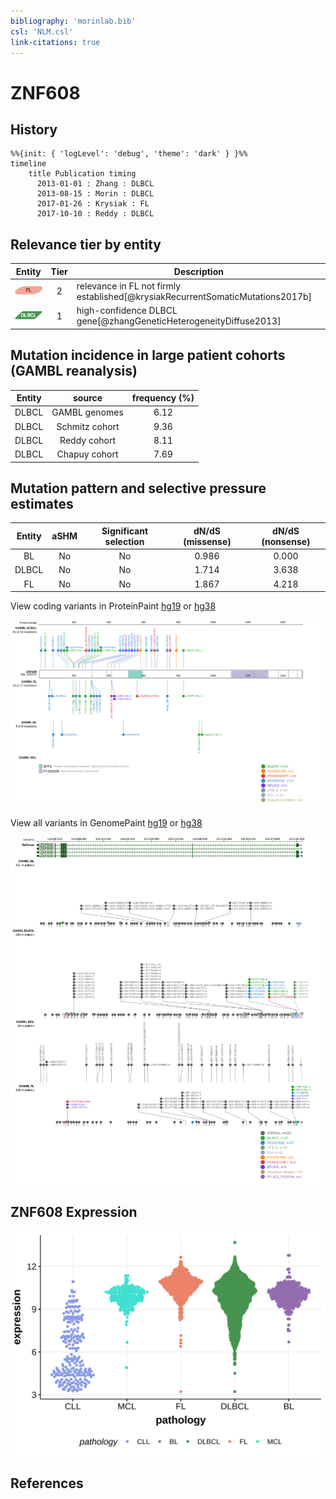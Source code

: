 ```yaml
---
bibliography: 'morinlab.bib'
csl: 'NLM.csl'
link-citations: true
---
```

# ZNF608

## History
```mermaid
%%{init: { 'logLevel': 'debug', 'theme': 'dark' } }%%
timeline
    title Publication timing
      2013-01-01 : Zhang : DLBCL
      2013-08-15 : Morin : DLBCL
      2017-01-26 : Krysiak : FL
      2017-10-10 : Reddy : DLBCL
```

## Relevance tier by entity

|Entity|Tier|Description               |
|:------:|:----:|--------------------------|
|![FL](images/icons/FL_tier2.png)|2|relevance in FL not firmly established[@krysiakRecurrentSomaticMutations2017b]|
|![DLBCL](images/icons/DLBCL_tier1.png) |1   |high-confidence DLBCL gene[@zhangGeneticHeterogeneityDiffuse2013]|

## Mutation incidence in large patient cohorts (GAMBL reanalysis)

|Entity|source        |frequency (%)|
|:------:|:--------------:|:-------------:|
|DLBCL |GAMBL genomes |6.12         |
|DLBCL |Schmitz cohort|9.36         |
|DLBCL |Reddy cohort  |8.11         |
|DLBCL |Chapuy cohort |7.69         |

## Mutation pattern and selective pressure estimates

|Entity|aSHM|Significant selection|dN/dS (missense)|dN/dS (nonsense)|
|:------:|:----:|:---------------------:|:----------------:|:----------------:|
|BL    |No  |No                   |0.986           |0.000           |
|DLBCL |No  |No                   |1.714           |3.638           |
|FL    |No  |No                   |1.867           |4.218           |




View coding variants in ProteinPaint [hg19](https://morinlab.github.io/LLMPP/GAMBL/ZNF608_protein.html)  or [hg38](https://morinlab.github.io/LLMPP/GAMBL/ZNF608_protein_hg38.html)

![](images/proteinpaint/ZNF608_NM_020747.svg)

View all variants in GenomePaint [hg19](https://morinlab.github.io/LLMPP/GAMBL/ZNF608.html)  or [hg38](https://morinlab.github.io/LLMPP/GAMBL/ZNF608_hg38.html)

![](images/proteinpaint/ZNF608.svg)

## ZNF608 Expression
![](images/gene_expression/ZNF608_by_pathology.svg)
<!-- ORIGIN: zhangGeneticHeterogeneityDiffuse2013 -->
<!-- FL: krysiakRecurrentSomaticMutations2017b -->
<!-- DLBCL: zhangGeneticHeterogeneityDiffuse2013 -->

## References
